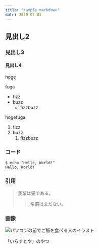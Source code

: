 ```yaml
---
title: "sample markdown"
date: 2020-01-01
---
```


## 見出し2

### 見出し3

#### 見出し4

hoge

fuga

- fizz
- buzz
    - fizzbuzz

hogefuga

1. fizz
1. buzz
    1. fizzbuzz

### コード
``` shell
$ echo "Hello, World!"
Hello, World!
```

### 引用
> 我輩は猫である。
>> 名前はまだない。

### 画像
![パソコンの前でご飯を食べる人のイラスト](https://3.bp.blogspot.com/-Rs9jHGYI7C0/VY4W19JyVQI/AAAAAAAAuuU/fEBvUL9Flz8/s800/syokuji_computer.png)

「いらすとや」のやつ
